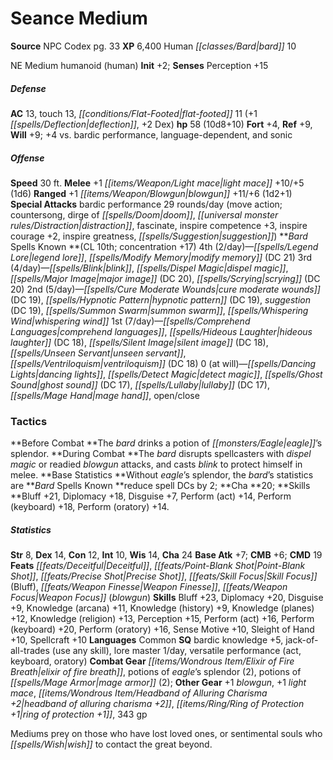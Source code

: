 ﻿---
cssclass: [monsters]
title1: Seance Medium
title2: Seance Medium
CR: 9
sources:
- name: NPC Codex
  page: 33
  link: http://paizo.com/products/btpy8v3a?Pathfinder-Roleplaying-Game-NPC-Codex
XP: 6400
race: Human
classes:
- bard 10
alignment: NE
size: Medium
type: humanoid
subtypes:
- human
initiative:
  bonus: 2
AC:
  AC: 13
  touch: 13
  flat_footed: 11
  components:
    deflection: 1
    dex: 2
HP:
  HP: 58
  long: 10d8+10
saves:
  fort: 4
  ref: 9
  will: 9
  other: +4 vs. bardic performance, language-dependent, and sonic
speeds:
  base: 30
attacks:
  melee:
  - - text: +1 light mace +10/+5 (1d6)
      entries:
      - - damage: 1d6
      attack: +1 light mace
      bonus:
      - 10
      - 5
  ranged:
  - - text: +1 blowgun +11/+6 (1d2+1)
      entries:
      - - damage: 1d2+1
      attack: +1 blowgun
      bonus:
      - 11
      - 6
  special:
  - bardic performance 29 rounds/day (move action; countersong, dirge of doom, distraction,
    fascinate, inspire competence +3, inspire courage +2, inspire greatness, suggestion)
spells:
  entries:
  - name: legend lore
    source: Bard
    level: 4
  - name: modify memory
    source: Bard
    level: 4
    DC: 21
  - name: blink
    source: Bard
    level: 3
  - name: dispel magic
    source: Bard
    level: 3
  - name: major image
    source: Bard
    level: 3
    DC: 20
  - name: scrying
    source: Bard
    level: 3
    DC: 20
  - name: cure moderate wounds
    source: Bard
    level: 2
    DC: 19
  - name: hypnotic pattern
    source: Bard
    level: 2
    DC: 19
  - name: suggestion
    source: Bard
    level: 2
    DC: 19
  - name: summon swarm
    source: Bard
    level: 2
  - name: whispering wind
    source: Bard
    level: 2
  - name: comprehend languages
    source: Bard
    level: 1
  - name: hideous laughter
    source: Bard
    level: 1
    DC: 18
  - name: silent image
    source: Bard
    level: 1
    DC: 18
  - name: unseen servant
    source: Bard
    level: 1
  - name: ventriloquism
    source: Bard
    level: 1
    DC: 18
  - name: dancing lights
    source: Bard
    level: 0
  - name: detect magic
    source: Bard
    level: 0
  - name: ghost sound
    source: Bard
    level: 0
    DC: 17
  - name: lullaby
    source: Bard
    level: 0
    DC: 17
  - name: mage hand
    source: Bard
    level: 0
  - name: open/close
    source: Bard
    level: 0
  sources:
  - name: Bard
    type: known
    CL: 10
    concentration: 17
    slots:
      4: 2
      3: 4
      2: 5
      1: 7
      0: at-will
tactics:
  Before Combat: The bard drinks a potion of eagle's splendor.
  During Combat: The bard disrupts spellcasters with dispel magic or readied blowgun
    attacks, and casts blink to protect himself in melee.
  Base Statistics: Without eagle's splendor, the bard's statistics are Bard Spells
    Known reduce spell DCs by 2; Cha 20; Skills Bluff +21, Diplomacy +18, Disguise
    +7, Perform (act) +14, Perform (keyboard) +18, Perform (oratory) +14.
ability_scores:
  STR: 8
  DEX: 14
  CON: 12
  INT: 10
  WIS: 14
  CHA: 24
BAB: 7
CMB: 6
CMD: 19
feats:
- name: Deceitful
- name: Point-Blank Shot
- name: Precise Shot
- name: Skill Focus (Bluff)
- name: Weapon Finesse
- name: Weapon Focus (blowgun)
skills:
  Bluff: 23
  Diplomacy: 20
  Disguise: 9
  Knowledge (arcana): 11
  Knowledge (history): 9
  Knowledge (planes): 12
  Knowledge (religion): 13
  Perception: 15
  Perform (act): 16
  Perform (keyboard): 20
  Perform (oratory): 16
  Sense Motive: 10
  Sleight of Hand: 10
  Spellcraft: 10
languages:
- Common
special_qualities:
- bardic knowledge +5
- jack-of-all-trades (use any skill)
- lore master 1/day
- versatile performance (act, keyboard, oratory)
gear:
  combat:
  - elixir of fire breath
  - potions of eagle's splendor (2)
  - potions of mage armor (2)
  other:
  - +1 blowgun
  - +1 light mace
  - headband of alluring charisma +2
  - ring of protection +1
  - 343 gp
desc_long: Mediums prey on those who have lost loved ones, or sentimental souls who
  wish to contact the great beyond.

---

# Seance Medium

**Source** NPC Codex pg. 33
**XP** 6,400
Human _[[classes/Bard|bard]]_ 10

NE Medium humanoid (human)
**Init** +2; **Senses** Perception +15

##### Defense

**AC** 13, touch 13, _[[conditions/Flat-Footed|flat-footed]]_ 11 (+1 _[[spells/Deflection|deflection]]_, +2 Dex)
**hp** 58 (10d8+10)
**Fort** +4, **Ref** +9, **Will** +9; +4 vs. bardic performance, language-dependent, and sonic

##### Offense
**Speed** 30 ft.
**Melee** +1 _[[items/Weapon/Light mace|light mace]]_ +10/+5 (1d6)
**Ranged** +1 _[[items/Weapon/Blowgun|blowgun]]_ +11/+6 (1d2+1)
**Special Attacks** bardic performance 29 rounds/day (move action; countersong, dirge of _[[spells/Doom|doom]]_, _[[universal monster rules/Distraction|distraction]]_, fascinate, inspire competence +3, inspire courage +2, inspire greatness, _[[spells/Suggestion|suggestion]]_)
**_Bard_ Spells Known **(CL 10th; concentration +17)
4th (2/day)—_[[spells/Legend Lore|legend lore]]_, _[[spells/Modify Memory|modify memory]]_ (DC 21)
3rd (4/day)—_[[spells/Blink|blink]]_, _[[spells/Dispel Magic|dispel magic]]_, _[[spells/Major Image|major image]]_ (DC 20), _[[spells/Scrying|scrying]]_ (DC 20)
2nd (5/day)—_[[spells/Cure Moderate Wounds|cure moderate wounds]]_ (DC 19), _[[spells/Hypnotic Pattern|hypnotic pattern]]_ (DC 19), _suggestion_ (DC 19), _[[spells/Summon Swarm|summon swarm]]_, _[[spells/Whispering Wind|whispering wind]]_
1st (7/day)—_[[spells/Comprehend Languages|comprehend languages]]_, _[[spells/Hideous Laughter|hideous laughter]]_ (DC 18), _[[spells/Silent Image|silent image]]_ (DC 18), _[[spells/Unseen Servant|unseen servant]]_, _[[spells/Ventriloquism|ventriloquism]]_ (DC 18)
0 (at will)—_[[spells/Dancing Lights|dancing lights]]_, _[[spells/Detect Magic|detect magic]]_, _[[spells/Ghost Sound|ghost sound]]_ (DC 17), _[[spells/Lullaby|lullaby]]_ (DC 17), _[[spells/Mage Hand|mage hand]]_, open/close

### Tactics

**Before Combat **The _bard_ drinks a potion of _[[monsters/Eagle|eagle]]_’s splendor.
**During Combat **The _bard_ disrupts spellcasters with _dispel magic_ or readied _blowgun_ attacks, and casts _blink_ to protect himself in melee.
**Base Statistics **Without _eagle_’s splendor, the _bard_’s statistics are **_Bard_ Spells Known **reduce spell DCs by 2; **Cha **20; **Skills **Bluff +21, Diplomacy +18, Disguise +7, Perform (act) +14, Perform (keyboard) +18, Perform (oratory) +14.

##### Statistics
**Str** 8, **Dex** 14, **Con** 12, **Int** 10, **Wis** 14, **Cha** 24
**Base Atk** +7; **CMB** +6; **CMD** 19
**Feats** _[[feats/Deceitful|Deceitful]]_, _[[feats/Point-Blank Shot|Point-Blank Shot]]_, _[[feats/Precise Shot|Precise Shot]]_, _[[feats/Skill Focus|Skill Focus]]_ (Bluff), _[[feats/Weapon Finesse|Weapon Finesse]]_, _[[feats/Weapon Focus|Weapon Focus]]_ (_blowgun_)
**Skills** Bluff +23, Diplomacy +20, Disguise +9, Knowledge (arcana) +11, Knowledge (history) +9, Knowledge (planes) +12, Knowledge (religion) +13, Perception +15, Perform (act) +16, Perform (keyboard) +20, Perform (oratory) +16, Sense Motive +10, Sleight of Hand +10, Spellcraft +10
**Languages** Common
**SQ** bardic knowledge +5, jack-of-all-trades (use any skill), lore master 1/day, versatile performance (act, keyboard, oratory)
**Combat Gear** _[[items/Wondrous Item/Elixir of Fire Breath|elixir of fire breath]]_, potions of _eagle_’s splendor (2), potions of _[[spells/Mage Armor|mage armor]]_ (2); **Other Gear** +1 _blowgun_, +1 _light mace_, _[[items/Wondrous Item/Headband of Alluring Charisma +2|headband of alluring charisma +2]]_, _[[items/Ring/Ring of Protection +1|ring of protection +1]]_, 343 gp

Mediums prey on those who have lost loved ones, or sentimental souls who _[[spells/Wish|wish]]_ to contact the great beyond.
